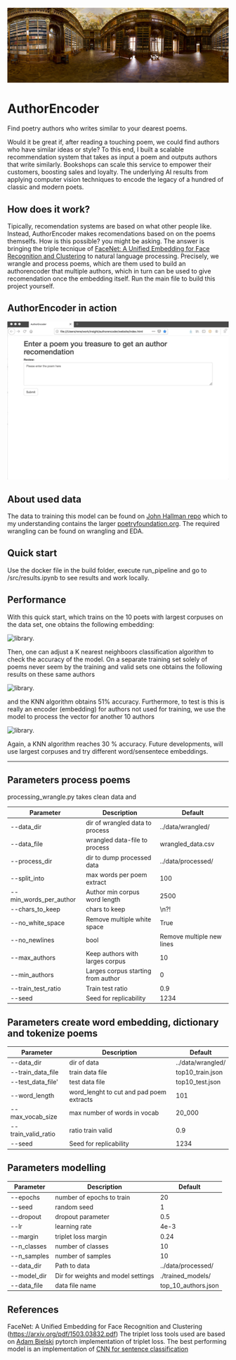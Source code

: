 
![library.](./media/library_panoramic.jpg)
# AuthorEncoder

Find poetry authors who writes similar to your dearest poems.

Would it be great if,  after reading a touching poem, we could find authors who have similar ideas or style? To this end, I built a scalable recommendation system that takes  as input a poem and outputs authors that write similarly. Bookshops can scale this service to empower their customers, boosting sales and loyalty. The underlying AI results from applying computer vision techniques  to encode the legacy of a hundred of classic and modern poets. 

## How does it work?

Tipically, recomendation systems are based on what other people like. Instead, AuthorEncoder makes recomendations based on 
on the poems themselfs. How is this possible? you might be asking. The answer is bringing the triple tecnique of [FaceNet: A Unified Embedding for Face Recognition and Clustering](https://arxiv.org/abs/1503.03832) to natural language processing. Precisely, we wrangle and process poems, which are them used to build an authorencoder that multiple authors, which in turn can be used to give recomendation once the embedding itself. Run the main file to build this project yourself. 

## AuthorEncoder in action

![](./media/how_it_works.gif)

## About used data

The data to training this model can be found on [John Hallman repo](https://github.com/johnhallman/poem-data-processing) which to my understanding contains the larger [poetryfoundation.org](poetryfoundation.org). The required wrangling can be found on 
wrangling and EDA. 

## Quick start

Use the docker file in the build folder, execute run_pipeline and go to /src/results.ipynb to 
see results and work locally.

## Performance
With this quick start, which trains on the 10 poets with largest corpuses on the data set, one 
obtains the following embedding:

![library.](./media/training.jpg)

Then, one can adjust a K nearest neighboors classification algorithm to check the accuracy 
of the model. On a separate training set solely of poems never seem by the training and valid sets 
one obtains the following results on these same authors

![library.](./media/testing.jpg)

and the KNN algorithm obtains 51% accuracy. Furthermore, to test is this is really an encoder (embedding)
for authors not used for training, we use the model to process the vector for another 10 authors

![library.](./media/training_newauthors.jpg)

Again, a KNN algorithm reaches 30 % accuracy. Future developments, will use largest corpuses and 
try different word/sensentece embeddings.

---
## Parameters process poems

processing_wrangle.py takes clean data and 

| Parameter  | Description | Default |
| ------------- | ------------- | ------------- |
|--data_dir | dir of wrangled data to process|../data/wrangled/ | 
|--data_file | wrangled data-file to process | wrangled_data.csv | 
|--process_dir | dir to dump processed data | ../data/processed/| 
|--split_into | max words per poem extract |100 |
|--min_words_per_author | Author min corpus word length | 2500 |
|--chars_to_keep | chars to keep  | \n?! |
|--no_white_space | Remove multiple white space | True |
|--no_newlines | bool | Remove multiple new lines | True |
|--max_authors | Keep authors with larges corpus | 10 |
|--min_authors | Larges corpus starting from author | 0 |
|--train_test_ratio | Train test ratio | 0.9 |
|--seed | Seed for replicability | 1234 |

## Parameters create word embedding, dictionary and tokenize poems

| Parameter  | Description | Default |
| ------------- | ------------- | ------------- |
| --data_dir | dir of data | ../data/wrangled/ |
| --train_data_file | train data file | top10_train.json | 
| --test_data_file' | test data file | top10_test.json |
| --word_length | word_lenght to cut and pad poem extracts | 101 |
| --max_vocab_size | max number of words in vocab  | 20_000 |
| --train_valid_ratio | ratio train valid  | 0.9 |
| --seed | Seed for replicability | 1234 |


## Parameters modelling

| Parameter  | Description | Default |
| ------------- | ------------- | ------------- |
| --epochs | number of epochs to train  | 20 |
| --seed | random seed | 1 |
| --dropout | dropout parameter | 0.5 |
| --lr | learning rate | 4e-3 | 
| --margin | triplet loss margin  | 0.24 |
| --n_classes | number of classes | 10 |
| --n_samples | number of samples | 10 |
| --data_dir | Path to data | ../data/processed/ | 
| --model_dir |  Dir for weights and model settings | ./trained_models/ | 
| --data_file | data file name | top_10_authors.json |

## References

FaceNet: A Unified Embedding for Face Recognition and Clustering (https://arxiv.org/pdf/1503.03832.pdf)
The triplet loss tools used are based on [Adam Bielski](https://github.com/adambielski/siamese-triplet) 
pytorch implementation of triplet loss.
The best performing model is an implementation of [CNN for sentence classification](https://arxiv.org/abs/1408.5882)





